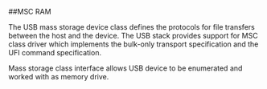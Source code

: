##MSC RAM

The USB mass storage device class defines the protocols for file transfers between the host and the device.
The USB stack provides support for MSC class driver which implements the bulk-only transport specification and the UFI command specification.

Mass storage class interface allows USB device to be enumerated and worked with as memory drive.


